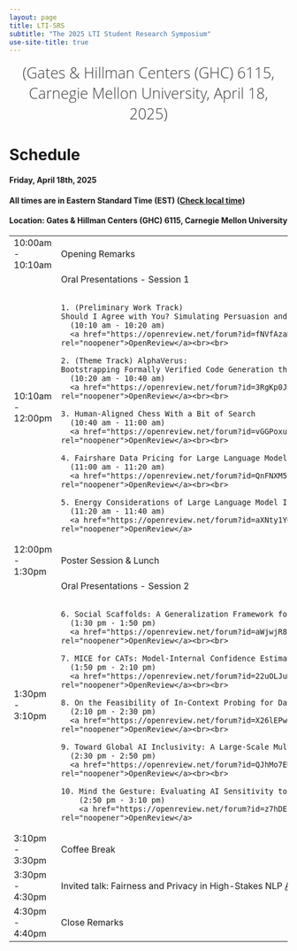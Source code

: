 ```yaml
---
layout: page
title: LTI-SRS
subtitle: "The 2025 LTI Student Research Symposium"
use-site-title: true
---
```

<div class="venue" style="font-size: 27px; display: block; font-family: 'Open Sans', 'Helvetica Neue', Helvetica, Arial, sans-serif; font-weight: 300; color: #404040; text-align: center;">
  (Gates & Hillman Centers (GHC) 6115, Carnegie Mellon University, April 18, 2025)
</div>

# Schedule

#### Friday, April 18th, 2025
#### All times are in Eastern Standard Time (EST) ([Check local time](https://www.google.com/search?q=time+for+local+pittsburgh))


#### Location: Gates & Hillman Centers (GHC) 6115, Carnegie Mellon University

<div class="container">
  <div class="row">
    <table class="table">
      <tr>
        <td style="width: 180px;">10:00am - 10:10am</td>
        <td>Opening Remarks</td>
      </tr>
      <tr>
        <td style="width: 180px;">10:10am - 12:00pm</td>
  <td>
    Oral Presentations - Session 1<br><br>

    1. (Preliminary Work Track) Should I Agree with You? Simulating Persuasion and Decision Dynamics in Multi‑Agent Moral Dilemmas
      (10:10 am - 10:20 am)
      <a href="https://openreview.net/forum?id=fNVfAzaRKM" target="_blank" rel="noopener">OpenReview</a><br><br>

    2. (Theme Track) AlphaVerus: Bootstrapping Formally Verified Code Generation through Self‑Improving Translation and Treefinement
      (10:20 am - 10:40 am)
      <a href="https://openreview.net/forum?id=3RgKp0JBh0" target="_blank" rel="noopener">OpenReview</a><br><br>

    3. Human‑Aligned Chess With a Bit of Search
      (10:40 am - 11:00 am)
      <a href="https://openreview.net/forum?id=vGGPoxukMC" target="_blank" rel="noopener">OpenReview</a><br><br>

    4. Fairshare Data Pricing for Large Language Models
      (11:00 am - 11:20 am)
      <a href="https://openreview.net/forum?id=QnFNXM5tBp" target="_blank" rel="noopener">OpenReview</a><br><br>

    5. Energy Considerations of Large Language Model Inference and Efficiency Optimizations
      (11:20 am - 11:40 am)
      <a href="https://openreview.net/forum?id=aXNty1YGe0" target="_blank" rel="noopener">OpenReview</a>
  </td>
      </tr>
      <tr>
        <td style="width: 180px;">12:00pm - 1:30pm</td>
        <td>Poster Session & Lunch</td>
      </tr>
      <tr>
        <td style="width: 180px;">1:30pm - 3:10pm</td>
  <td>
    Oral Presentations - Session 2<br><br>

    6. Social Scaffolds: A Generalization Framework for Social Understanding Tasks
      (1:30 pm - 1:50 pm)
      <a href="https://openreview.net/forum?id=aWjwjR8LU0" target="_blank" rel="noopener">OpenReview</a><br><br>

    7. MICE for CATs: Model‑Internal Confidence Estimation for Calibrating Agents with Tools
      (1:50 pm - 2:10 pm)
      <a href="https://openreview.net/forum?id=22uOLJuRFR" target="_blank" rel="noopener">OpenReview</a><br><br>

    8. On the Feasibility of In‑Context Probing for Data Attribution
      (2:10 pm - 2:30 pm)
      <a href="https://openreview.net/forum?id=X26lEPwenw" target="_blank" rel="noopener">OpenReview</a><br><br>

    9. Toward Global AI Inclusivity: A Large‑Scale Multilingual Terminology Dataset (GIST)
      (2:30 pm - 2:50 pm)
      <a href="https://openreview.net/forum?id=QJhMo7EUSt" target="_blank" rel="noopener">OpenReview</a><br><br>

    10. Mind the Gesture: Evaluating AI Sensitivity to Culturally Offensive Non‑Verbal Gestures
        (2:50 pm - 3:10 pm)
        <a href="https://openreview.net/forum?id=z7hDELXmHW" target="_blank" rel="noopener">OpenReview</a>
  </td>
      </tr>
      <tr>
        <td style="width: 180px;">3:10pm - 3:30pm</td>
        <td>Coffee Break</td>
      </tr>
      <tr>
        <td style="width: 180px;">3:30pm - 4:30pm</td>
        <td>Invited talk: Fairness and Privacy in High-Stakes NLP <a href="https://anjalief.github.io/">Anjalie Field</a>, JHU</td>
      </tr>
      <tr>
        <td style="width: 180px;">4:30pm - 4:40pm</td>
        <td>Close Remarks</td>
      </tr>
    </table>
  </div>
</div>

